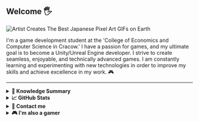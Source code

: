 ## Welcome 🖐
![Artist Creates The Best Japanese Pixel Art GIFs on Earth](https://github.com/Enzoolino/Enzoolino/assets/31781455/d4352994-0db1-4772-90b7-29d521e94b91)

<p>I'm a game development student at the 'College of Economics and Computer Science in Cracow.' I have a passion for games, and my ultimate goal is to become a Unity/Unreal Engine developer. I strive to create seamless, enjoyable, and technically advanced games. I am constantly learning and experimenting with new technologies in order to improve my skills and achieve excellence in my work. 🎮</p>

---

<details>
<summary><b>📖 Knowledge Summary</b></summary>
  
### 🔭 Currently coding in:
![C#](https://img.shields.io/badge/C%23-%23239120.svg?style=for-the-badge&logo=csharp&logoColor=white)
![Lua](https://img.shields.io/badge/Lua-darkblue?style=for-the-badge&logo=lua&logoColor=white)
![XAML](https://img.shields.io/badge/Xaml-%230072C6?style=for-the-badge&logo=xaml&logoColor=white)
![Microsoft SQL Server](https://img.shields.io/badge/Microsoft%20SQL%20Server-%23CC2927?style=for-the-badge&logo=microsoft%20sql%20server&logoColor=white)

### 🌱 Currently learning:
![Unity](https://img.shields.io/badge/Unity-%23000000?style=for-the-badge&logo=unity&logoColor=white)

### 🔧 Tools:
![Git](https://img.shields.io/badge/git-%23F05033.svg?style=for-the-badge&logo=git&logoColor=white)
![GitHub](https://img.shields.io/badge/github-%23121011.svg?style=for-the-badge&logo=github&logoColor=white)
![Visual Studio Code](https://img.shields.io/badge/Visual%20Studio%20Code-0078d7.svg?style=for-the-badge&logo=visual-studio-code&logoColor=white)
![Rider](https://img.shields.io/badge/Rider-000000.svg?style=for-the-badge&logo=Rider&logoColor=white&color=black&labelColor=crimson)
![Krita](https://img.shields.io/badge/Krita-%23E85D04?style=for-the-badge&logo=krita&logoColor=white)
![Blender](https://img.shields.io/badge/Blender-%23F5792A?style=for-the-badge&logo=blender&logoColor=white)
![Adobe Photoshop](https://img.shields.io/badge/adobe%20photoshop-%2331A8FF.svg?style=for-the-badge&logo=adobe%20photoshop&logoColor=white)
![Figma](https://img.shields.io/badge/figma-%23F24E1E.svg?style=for-the-badge&logo=figma&logoColor=white)
![Canva](https://img.shields.io/badge/Canva-%2300C4CC.svg?style=for-the-badge&logo=Canva&logoColor=white)



</details>

<details>
  <summary><b>📈 GitHub Stats </b></summary>
  <br />
  
  ![GitHub stats](https://github-readme-stats.vercel.app/api?username=Enzoolino&show_icons=true&theme=transparent)
  
</details>

<details>
  <summary><b>📧 Contact me</b></summary>
  <br />
  <ul>
    <li><strong>E-mail: </strong><code>krzysiekwronapl@wp.pl</code></li>
    <li><strong>LinkedIn: </strong><a href="https://www.linkedin.com/in/krzysztof-wrona-4569771a7/"> Krzysztof Wrona</a></li>
  </ul>
</details>

<details>
<summary><b>🎮 I'm also a gamer</b></summary>
  <br />
  
![Steam](https://img.shields.io/badge/steam-%23000000.svg?style=for-the-badge&logo=steam&logoColor=white)<br/>
<strong>Nickname: </strong>Enzoo | Nulled <br/>
<strong>Code: </strong>164453584



</details>
<!--


- 🔭 I’m currently working on ...
- 🌱 I’m currently learning ...
- 👯 I’m looking to collaborate on ...
- 🤔 I’m looking for help with ...
- 💬 Ask me about ...
- 📫 How to reach me: ...
- 😄 Pronouns: ...
- ⚡ Fun fact: ...
-->
